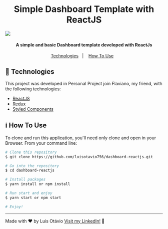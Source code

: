 
<h1 align="center">
   Simple Dashboard Template with ReactJS
</h1>

<img src="https://res.cloudinary.com/luisotavio756/image/upload/v1589548775/WhatsApp_Image_2020-05-15_at_10.16.06_yzwl1p.jpg" />

<h4 align="center">
  A simple and basic Dashboard template developed with ReactJs
</h4>
<p align="center">
  <a href="#rocket-technologies">Technologies</a>&nbsp;&nbsp;&nbsp;|&nbsp;&nbsp;&nbsp;
  <a href="#information_source-how-to-use">How To Use</a>&nbsp;&nbsp;&nbsp;
</p>


## :rocket: Technologies

This project was developed in Personal Project join Flaviano, my friend, with the following technologies:

-  [ReactJS](https://pt-br.reactjs.org)
-  [Redux](https://redux.js.org)
-  [Styled Components](https://styled-components.com)

## :information_source: How To Use

To clone and run this application, you'll need only clone and open in your Browser. From your command line:

```bash
# Clone this repository
$ git clone https://github.com/luisotavio756/dashboard-reactjs.git

# Go into the repository
$ cd dashboard-reactjs

# Install packages
$ yarn install or npm install

# Run start and enjoy
$ yarn start or npm start

# Enjoy!
```

---

Made with ♥ by Luis Otávio [Visit my LinkedIn!](https://www.linkedin.com/in/lu%C3%ADs-ot%C3%A1vio-87851517a/) :wave:

